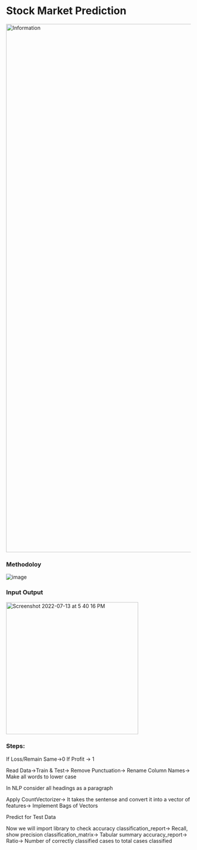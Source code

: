 # Stock Market Prediction

<img width="1440" alt="Information" src="https://user-images.githubusercontent.com/107470535/177945869-34423cfa-9a5e-4015-9a2c-5f0e032e1116.png">

### Methodoloy

![image](https://user-images.githubusercontent.com/107470535/176870102-88320f3c-2f09-4794-9381-e0750bf78444.png)

### Input Output

<img width="360" alt="Screenshot 2022-07-13 at 5 40 16 PM" src="https://user-images.githubusercontent.com/107470535/178730433-6307d5a7-5e3e-43be-bc71-9757e3ef1635.png">


### Steps:
If Loss/Remain Same->0
If Profit -> 1

Read Data->Train & Test-> Remove Punctuation-> Rename Column Names-> Make all words to lower case

In NLP consider all headings as a paragraph

Apply CountVectorizer-> It takes the sentense and convert it into a vector of features-> Implement Bags of Vectors

Predict for Test Data

Now we will import library to check accuracy
classification_report-> Recall, show precision
classification_matrix-> Tabular summary
accuracy_report-> Ratio-> Number of correctly classified cases to total cases classified





